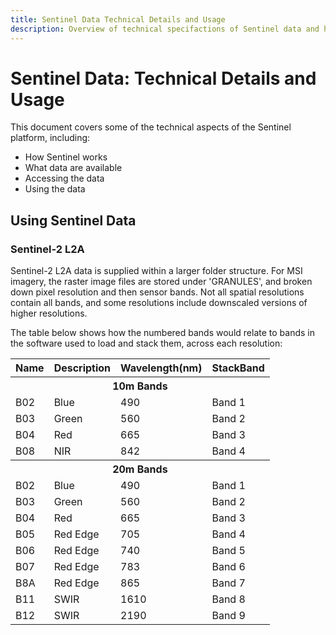 ```yaml
---
title: Sentinel Data Technical Details and Usage
description: Overview of technical specifactions of Sentinel data and how to use it
---
```



# Sentinel Data: Technical Details and Usage

This document covers some of the technical aspects of the Sentinel platform, including:

* How Sentinel works
* What data are available
* Accessing the data
* Using the data

## Using Sentinel Data

### Sentinel-2 L2A

Sentinel-2 L2A data is supplied within a larger folder structure. For MSI imagery, the raster image files are stored under 'GRANULES', and broken down pixel resolution and then sensor bands. Not all spatial resolutions contain all bands, and some resolutions include downscaled versions of higher resolutions.

The table below shows how the numbered bands would relate to bands in the software used to load and stack them, across each resolution:

<table style="width:100%" align="center">
	<tr>
		<th>Name</th>
		<th>Description</th>
		<th>Wavelength(nm)</th>
		<th>StackBand</th>
	</tr>
	<tr>
		<th colspan="4">10m Bands</th>
	</tr>
	<tr>
		<td>B02</td>
		<td>Blue</td>
		<td>490</td>
		<td>Band 1</td>
	</tr>
	<tr>
		<td>B03</td>
		<td>Green</td>
		<td>560</td>
		<td>Band 2</td>
	</tr>
	<tr>
		<td>B04</td>
		<td>Red</td>
		<td>665</td>
		<td>Band 3</td>
	</tr>
	<tr>
		<td>B08</td>
		<td>NIR</td>
		<td>842</td>
		<td>Band 4</td>
	</tr>
	<tr>
		<th colspan="4">20m Bands</th>
	</tr>
	<tr>
		<td>B02</td>
		<td>Blue</td>
		<td>490</td>
		<td>Band 1</td>
	</tr>
	<tr>
		<td>B03</td>
		<td>Green</td>
		<td>560</td>
		<td>Band 2</td>
	</tr>
	<tr>
		<td>B04</td>
		<td>Red</td>
		<td>665</td>
		<td>Band 3</td>
	</tr>
	<tr>
		<td>B05</td>
		<td>Red Edge</td>
		<td>705</td>
		<td>Band 4</td>
	</tr>
	<tr>
		<td>B06</td>
		<td>Red Edge</td>
		<td>740</td>
		<td>Band 5</td>
	</tr>
	<tr>
		<td>B07</td>
		<td>Red Edge</td>
		<td>783</td>
		<td>Band 6</td>
	</tr>
	<tr>
		<td>B8A</td>
		<td>Red Edge</td>
		<td>865</td>
		<td>Band 7</td>
	</tr>
	<tr>
		<td>B11</td>
		<td>SWIR</td>
		<td>1610</td>
		<td>Band 8</td>
	</tr>
	<tr>
		<td>B12</td>
		<td>SWIR</td>
		<td>2190</td>
		<td>Band 9</td>
	</tr>
</table>
